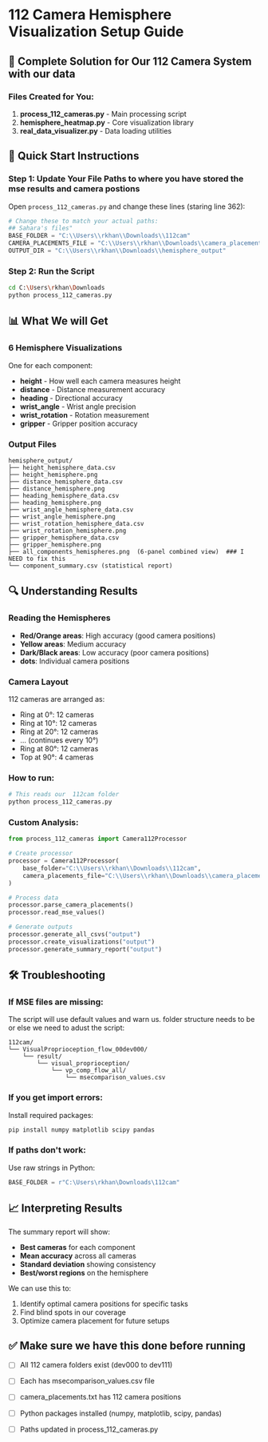 # 112 Camera Hemisphere Visualization Setup Guide

## 🎯 Complete Solution for Our 112 Camera System with our data

### Files Created for You:
1. **process_112_cameras.py** - Main processing script
3. **hemisphere_heatmap.py** - Core visualization library 
4. **real_data_visualizer.py** - Data loading utilities 

## 🚀 Quick Start Instructions

### Step 1: Update Your File Paths to where you have stored the mse results and camera postions
Open `process_112_cameras.py` and change these lines (staring line 362):

```python
# Change these to match your actual paths:
## Sahara's files"
BASE_FOLDER = "C:\\Users\\rkhan\\Downloads\\112cam"
CAMERA_PLACEMENTS_FILE = "C:\\Users\\rkhan\\Downloads\\camera_placements.txt"
OUTPUT_DIR = "C:\\Users\\rkhan\\Downloads\\hemisphere_output"
```

### Step 2: Run the Script
```bash
cd C:\Users\rkhan\Downloads
python process_112_cameras.py
```

## 📊 What We will Get

### 6 Hemisphere Visualizations
One for each component:
- **height** - How well each camera measures height
- **distance** - Distance measurement accuracy
- **heading** - Directional accuracy
- **wrist_angle** - Wrist angle precision
- **wrist_rotation** - Rotation measurement
- **gripper** - Gripper position accuracy

### Output Files
```
hemisphere_output/
├── height_hemisphere_data.csv
├── height_hemisphere.png
├── distance_hemisphere_data.csv
├── distance_hemisphere.png
├── heading_hemisphere_data.csv
├── heading_hemisphere.png
├── wrist_angle_hemisphere_data.csv
├── wrist_angle_hemisphere.png
├── wrist_rotation_hemisphere_data.csv
├── wrist_rotation_hemisphere.png
├── gripper_hemisphere_data.csv
├── gripper_hemisphere.png
├── all_components_hemispheres.png  (6-panel combined view)  ### I NEED to fix this
└── component_summary.csv (statistical report)
```

## 🔍 Understanding Results

### Reading the Hemispheres
- **Red/Orange areas**: High accuracy (good camera positions)
- **Yellow areas**: Medium accuracy
- **Dark/Black areas**: Low accuracy (poor camera positions)
- **dots**: Individual camera positions

### Camera Layout
 112 cameras are arranged as:
- Ring at 0°: 12 cameras
- Ring at 10°: 12 cameras
- Ring at 20°: 12 cameras
- ... (continues every 10°)
- Ring at 80°: 12 cameras
- Top at 90°: 4 cameras



### How to run:
```python
# This reads our  112cam folder
python process_112_cameras.py
```

### Custom Analysis:
```python
from process_112_cameras import Camera112Processor

# Create processor
processor = Camera112Processor(
    base_folder="C:\\Users\\rkhan\\Downloads\\112cam",
    camera_placements_file="C:\\Users\\rkhan\\Downloads\\camera_placements.txt"
)

# Process data
processor.parse_camera_placements()
processor.read_mse_values()

# Generate outputs
processor.generate_all_csvs("output")
processor.create_visualizations("output")
processor.generate_summary_report("output")
```

## 🛠️ Troubleshooting

### If MSE files are missing:
The script will use default values and warn us. folder structure needs to be or else we need to adust the script:
```
112cam/
└── VisualProprioception_flow_00dev000/
    └── result/
        └── visual_proprioception/
            └── vp_comp_flow_all/
                └── msecomparison_values.csv
```

### If you get import errors:
Install required packages:
```bash
pip install numpy matplotlib scipy pandas
```

### If paths don't work:
Use raw strings in Python:
```python
BASE_FOLDER = r"C:\Users\rkhan\Downloads\112cam"
```

## 📈 Interpreting Results

The summary report will show:
- **Best cameras** for each component
- **Mean accuracy** across all cameras
- **Standard deviation** showing consistency
- **Best/worst regions** on the hemisphere

We can use this to:
1. Identify optimal camera positions for specific tasks
2. Find blind spots in our coverage
3. Optimize camera placement for future setups

## ✅ Make sure we have this done before running

- [ ] All 112 camera folders exist (dev000 to dev111)
- [ ] Each has msecomparison_values.csv file
- [ ] camera_placements.txt has 112 camera positions
- [ ] Python packages installed (numpy, matplotlib, scipy, pandas)
- [ ] Paths updated in process_112_cameras.py



